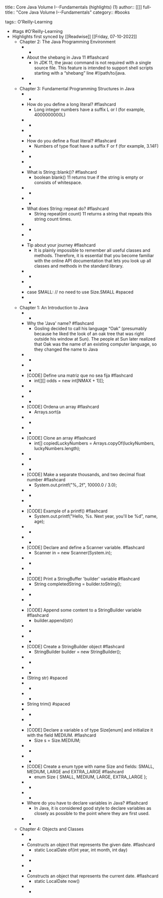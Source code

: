 title:: Core Java Volume I--Fundamentals (highlights) (1)
author:: [[]]
full-title:: "Core Java Volume I--Fundamentals"
category:: #books

tags:: O'Reilly-Learning

- #tags #O'Reilly-Learning
- Highlights first synced by [[Readwise]] [[Friday, 07-10-2022]]
	- Chapter 2: The Java Programming Environment
		- -
		- About the shebang in Java 11 #flashcard
			- In JDK 11, the javac command is not required with a single source file. This feature is intended to support shell scripts starting with a “shebang” line #!/path/to/java.
		- -
	- Chapter 3: Fundamental Programming Structures in Java
		- -
		- How do you define a long literal? #flashcard
			- Long integer numbers have a suffix L or l (for example, 4000000000L)
		- -
		- -
		- How do you define a float literal? #flashcard
			- Numbers of type float have a suffix F or f (for example, 3.14F)
		- -
		- -
		- What is String::blank()? #flashcard
			- boolean blank() 11
			  returns true if the string is empty or consists of whitespace.
		- -
		- -
		- What does String::repeat do? #flashcard
			- String repeat(int count) 11
			  returns a string that repeats this string count times.
		- -
		- -
		- Tip about your journey #flashcard
			- It is plainly impossible to remember all useful classes and methods. Therefore, it is essential that you become familiar with the online API documentation that lets you look up all classes and methods in the standard library.
		- -
		- -
		- case SMALL: // no need to use Size.SMALL #spaced
		- -
	- Chapter 1: An Introduction to Java
		- -
		- Why the 'Java' name? #flashcard
			- Gosling decided to call his language “Oak” (presumably because he liked the look of an oak tree that was right outside his window at Sun). The people at Sun later realized that Oak was the name of an existing computer language, so they changed the name to Java
		- -
		- -
		- [CODE] Define una matriz que no sea fija #flashcard
			- int[][] odds = new int[NMAX + 1][];
		- -
		- -
		- [CODE] Ordena un array #flashcard
			- Arrays.sort(a
		- -
		- -
		- [CODE] Clone an array #flashcard
			- int[] copiedLuckyNumbers = Arrays.copyOf(luckyNumbers, luckyNumbers.length);
		- -
		- -
		- [CODE] Make a separate thousands, and two decimal float number #flashcard
			- System.out.printf("%,.2f", 10000.0 / 3.0);
		- -
		- -
		- [CODE]
		  Example of a printf() #flashcard
			- System.out.printf("Hello, %s. Next year, you'll be %d", name, age);
		- -
		- -
		- [CODE]
		  Declare and define a Scanner variable. #flashcard
			- Scanner in = new Scanner(System.in);
		- -
		- -
		- [CODE]
		  Print a StringBuffer 'builder' variable #flashcard
			- String completedString = builder.toString();
		- -
		- -
		- [CODE]
		  Append some content to a StringBuilder variable #flashcard
			- builder.append(str)
		- -
		- -
		- [CODE]
		  Create a StringBuilder object #flashcard
			- StringBuilder builder = new StringBuilder();
		- -
		- -
		- (String str) #spaced
		- -
		- -
		- String trim() #spaced
		- -
		- -
		- [CODE]
		  Declare a variable s of type Size[enum] and initialize it with the field MEDIUM. #flashcard
			- Size s = Size.MEDIUM;
		- -
		- -
		- [CODE]
		  Create a enum type with name Size and fields: SMALL, MEDIUM, LARGE and EXTRA_LARGE #flashcard
			- enum Size { SMALL, MEDIUM, LARGE, EXTRA_LARGE };
		- -
		- -
		- Where do you have to declare variables in Java? #flashcard
			- In Java, it is considered good style to declare variables as closely as possible to the point where they are first used.
		- -
	- Chapter 4: Objects and Classes
		- -
		- Constructs an object that represents the given date. #flashcard
			- static LocalDate of(int year, int month, int day)
		- -
		- -
		- Constructs an object that represents the current date. #flashcard
			- static LocalDate now()
		- -